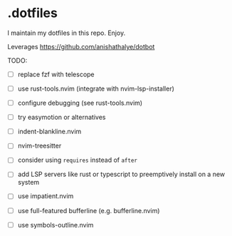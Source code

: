 # .dotfiles

I maintain my dotfiles in this repo. Enjoy.

Leverages https://github.com/anishathalye/dotbot

TODO:
- [ ] replace fzf with telescope
- [ ] use rust-tools.nvim (integrate with nvim-lsp-installer)
- [ ] configure debugging (see rust-tools.nvim)
- [ ] try easymotion or alternatives
- [ ] indent-blankline.nvim
- [ ] nvim-treesitter
- [ ] consider using `requires` instead of `after`
- [ ] add LSP servers like rust or typescript to preemptively install on a new system
- [ ] use impatient.nvim
- [ ] use full-featured bufferline (e.g. bufferline.nvim)
- [ ] use symbols-outline.nvim


